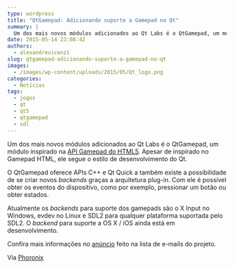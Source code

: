 ```yaml
---
type: wordpress
title: "QtGamepad: Adicionando suporte a Gamepad no Qt"
summary: |
  Um dos mais novos módulos adicionados ao Qt Labs é o QtGamepad, um módulo inspirado na API Gamepad do HTML5. Apesar de inspirado no Gamepad HTML, ele segue o estilo de desenvolvimento do Qt.
date: 2015-05-14 23:08:42
authors:
  - alexandrevicenzi
slug: qtgamepad-adicionando-suporte-a-gamepad-no-qt
images:
  - /images/wp-content/uploads/2015/05/Qt_logo.png
categories:
  - Notícias
tags:
  - jogos
  - qt
  - qt5
  - qtgamepad
  - sdl
---
```


Um dos mais novos módulos adicionados ao Qt Labs é o QtGamepad, um módulo inspirado na <a href="http://www.w3.org/TR/gamepad/" target="_blank">API Gamepad do HTML5</a>. Apesar de inspirado no Gamepad HTML, ele segue o estilo de desenvolvimento do Qt.

O QtGamepad oferece APIs C++ e Qt Quick a também existe a possibilidade de se criar novos <em>backends</em> graças a arquitetura plug-in. Com ele é possível obter os eventos do dispositivo, como por exemplo, pressionar um botão ou obter estados.

Atualmente os <em>backends</em> para suporte dos gamepads são o X Input no Windows, evdev no Linux e SDL2 para qualquer plataforma suportada pelo SDL2. O <em>backend</em> para suporte a OS X / iOS ainda está em desenvolvimento.

Confira mais informações no <a href="http://lists.qt-project.org/pipermail/development/2015-May/021380.html" target="_blank">anúncio</a> feito na lista de e-mails do projeto.

Via <a href="http://www.phoronix.com/scan.php?page=news_item&amp;px=Qt-Gamepad-Development" target="_blank">Phoronix</a>
